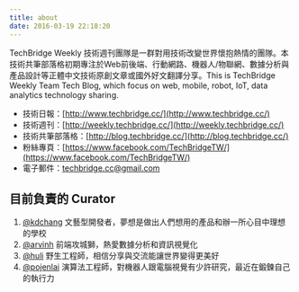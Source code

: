 ```yaml
---
title: about
date: 2016-03-19 22:18:20
---
```


TechBridge Weekly 技術週刊團隊是一群對用技術改變世界懷抱熱情的團隊。本技術共筆部落格初期專注於Web前後端、行動網路、機器人/物聯網、數據分析與產品設計等正體中文技術原創文章或國外好文翻譯分享。This is TechBridge Weekly Team Tech Blog, which focus on web, mobile, robot, IoT, data analytics technology sharing.

- 技術日報：[http://www.techbridge.cc/](http://www.techbridge.cc/)
- 技術週刊：[http://weekly.techbridge.cc/](http://weekly.techbridge.cc/)
- 技術共筆部落格：[http://blog.techbridge.cc/](http://blog.techbridge.cc/)
- 粉絲專頁：[https://www.facebook.com/TechBridgeTW/](https://www.facebook.com/TechBridgeTW/)
- 電子郵件：[techbridge.cc@gmail.com](mailto:techbridge.cc@gmail.com)

## 目前負責的 Curator
1. [@kdchang](http://blog.kdchang.cc) 文藝型開發者，夢想是做出人們想用的產品和辦一所心目中理想的學校
2. [@arvinh](http://blog.arvinh.info/about/) 前端攻城獅，熱愛數據分析和資訊視覺化
3. [@huli](http://huli.logdown.com) 野生工程師，相信分享與交流能讓世界變得更美好
4. [@pojenlai](https://pojenlai.wordpress.com/) 演算法工程師，對機器人跟電腦視覺有少許研究，最近在鍛鍊自己的執行力
